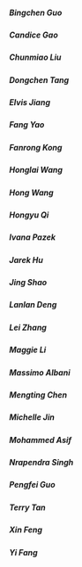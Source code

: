 ##### Bingchen Guo
##### Candice Gao
##### Chunmiao Liu
##### Dongchen Tang
##### Elvis Jiang
##### Fang Yao
##### Fanrong Kong
##### Honglai Wang
##### Hong Wang
##### Hongyu Qi
##### Ivana Pazek
##### Jarek Hu
##### Jing Shao
##### Lanlan Deng
##### Lei Zhang
##### Maggie Li
##### Massimo Albani
##### Mengting Chen
##### Michelle Jin
##### Mohammed Asif
##### Nrapendra Singh
##### Pengfei Guo
##### Terry Tan
##### Xin Feng
##### Yi Fang
